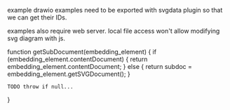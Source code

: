 example drawio examples need to be exported with svgdata plugin so that we can get their IDs.

examples also require web server. local file access won't allow modifying svg diagram with js.


function getSubDocument(embedding_element)
{
    if (embedding_element.contentDocument) 
    {
        return embedding_element.contentDocument;
    } 
    else 
    {
        return subdoc = embedding_element.getSVGDocument();
    }

    TODO throw if null...
}